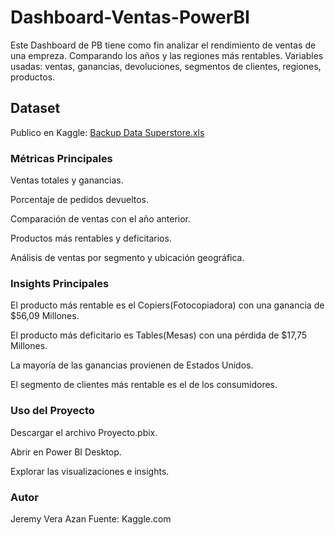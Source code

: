 # Dashboard-Ventas-PowerBI
Este Dashboard de PB tiene como fin analizar el rendimiento de ventas de una empreza. Comparando los años y las regiones más rentables.
Variables usadas: ventas, ganancias, devoluciones, segmentos de clientes, regiones, productos.
## Dataset
Publico en Kaggle: [Backup Data Superstore.xls](https://github.com/user-attachments/files/19145016/Backup.Data.Superstore.xls)
### Métricas Principales
Ventas totales y ganancias. 

Porcentaje de pedidos devueltos.

Comparación de ventas con el año anterior.

Productos más rentables y deficitarios.

Análisis de ventas por segmento y ubicación geográfica.
### Insights Principales
El producto más rentable es el Copiers(Fotocopiadora) con una ganancia de $56,09 Millones.

El producto más deficitario es Tables(Mesas) con una pérdida de $17,75 Millones.

La mayoría de las ganancias provienen de Estados Unidos.

El segmento de clientes más rentable es el de los consumidores.

### Uso del Proyecto
Descargar el archivo Proyecto.pbix.

Abrir en Power BI Desktop.

Explorar las visualizaciones e insights.

### Autor
Jeremy Vera Azan
Fuente: Kaggle.com
